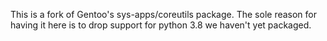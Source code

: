 This is a fork of Gentoo's sys-apps/coreutils package. The sole reason
for having it here is to drop support for python 3.8 we haven't yet
packaged.

